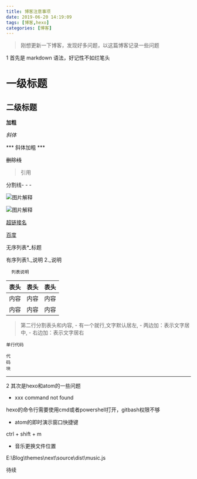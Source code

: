 ```yaml
---
title: 博客注意事项
date: 2019-06-20 14:19:09
tags: [博客,hexo]
categories: [博客]
---
```


>刚想更新一下博客，发现好多问题，以这篇博客记录一些问题

<!-- more -->

 1 首先是 markdown 语法，好记性不如烂笔头

  # 一级标题

  ## 二级标题

  **加粗**

  *斜体*

  *** 斜体加粗 ***

  ~~删除线~~

  >引用

  分割线- - -

  ![图片解释](图片地址 "图片说明")

  ![图片解释](https://ss0.bdstatic.com/70cFvHSh_Q1YnxGkpoWK1HF6hhy/it/u=702257389,1274025419&fm=27&gp=0.jpg "图片说明，可不加")

  [超链接名](超链接地址 "超链接说明，可不加")

  [百度](www.baidu.com "说明")

  无序列表*_标题

  有序列表1._说明 2._说明

      列表说明

  表头|表头|表头
    -|:-:|-:
  内容|内容|内容
  内容|内容|内容

  >第二行分割表头和内容, - 有一个就行,文字默认居左, - 两边加：表示文字居中, - 右边加：表示文字居右

  `单行代码`

  ```javescript
  代
  码
  块
  ```
  ---

 2 其次是hexo和atom的一些问题

  * xxx command not found

  hexo的命令行需要使用cmd或者powershell打开，gitbash权限不够

  * atom的即时演示窗口快捷键

  ctrl + shift + m

  * 音乐更换文件位置

  E:\Blog\themes\next\source\dist\music.js

待续
